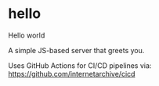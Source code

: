 # hello
Hello world

A simple JS-based server that greets you.

Uses GitHub Actions for CI/CD pipelines via:
https://github.com/internetarchive/cicd






